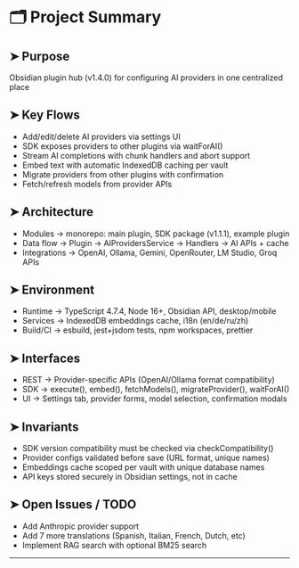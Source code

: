 <!--
PROJECT_SUMMARY.md — auto‑maintained technical snapshot
Generate on first run if missing. Keep ≤ 400 tokens total.
Use ultra‑terse bullets (≤ 100 chars each).
Patch only bullets that actually change; never rename or delete this file.
DO NOT edit by hand — let the assistant update it.
-->

# 🗂️ Project Summary

## ➤ Purpose
Obsidian plugin hub (v1.4.0) for configuring AI providers in one centralized place

## ➤ Key Flows
- Add/edit/delete AI providers via settings UI
- SDK exposes providers to other plugins via waitForAI()
- Stream AI completions with chunk handlers and abort support
- Embed text with automatic IndexedDB caching per vault
- Migrate providers from other plugins with confirmation
- Fetch/refresh models from provider APIs

## ➤ Architecture
- Modules → monorepo: main plugin, SDK package (v1.1.1), example plugin
- Data flow → Plugin → AIProvidersService → Handlers → AI APIs + cache
- Integrations → OpenAI, Ollama, Gemini, OpenRouter, LM Studio, Groq APIs

## ➤ Environment
- Runtime → TypeScript 4.7.4, Node 16+, Obsidian API, desktop/mobile
- Services → IndexedDB embeddings cache, i18n (en/de/ru/zh)
- Build/CI → esbuild, jest+jsdom tests, npm workspaces, prettier

## ➤ Interfaces
- REST → Provider-specific APIs (OpenAI/Ollama format compatibility)
- SDK → execute(), embed(), fetchModels(), migrateProvider(), waitForAI()
- UI → Settings tab, provider forms, model selection, confirmation modals

## ➤ Invariants
- SDK version compatibility must be checked via checkCompatibility()
- Provider configs validated before save (URL format, unique names)
- Embeddings cache scoped per vault with unique database names
- API keys stored securely in Obsidian settings, not in cache

## ➤ Open Issues / TODO
- Add Anthropic provider support
- Add 7 more translations (Spanish, Italian, French, Dutch, etc)
- Implement RAG search with optional BM25 search

---

<!-- LLM UPDATE PROTOCOL
1 Load this file first; treat it as the single source of truth.
2 If missing, create from the template above, replacing all <> placeholders with repo facts.
3 On any code/config change, revise only affected bullets; preserve unchanged lines.
4 Keep file ≤ 400 tokens; trim less‑critical detail before exceeding the limit.
5 Never output content that violates the Invariants or Key Flows.
--> 